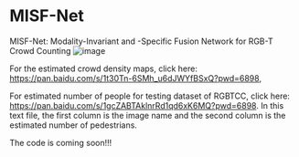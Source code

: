 # MISF-Net
MISF-Net: Modality-Invariant and -Specific Fusion Network for RGB-T Crowd Counting
![image](https://github.com/QSBAOYANGMU/MISF-Net/assets/91246967/fe9f1d37-7b3a-483f-af3a-09a10879609e)

For the estimated crowd density maps, click here: https://pan.baidu.com/s/1t30Tn-6SMh_u6dJWYfBSxQ?pwd=6898,

For estimated number of people for testing dataset of RGBTCC, click here: https://pan.baidu.com/s/1gcZABTAklnrRd1qd6xK6MQ?pwd=6898. In this text file, the first column is the image name and the second column is the estimated number of pedestrians.

The code is coming soon!!!
